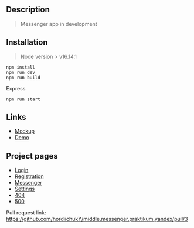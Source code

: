 ## Description

> Messenger app in development

## Installation

> Node version > v16.14.1

```
npm install
npm run dev
npm run build
```

Express

```
npm run start
```

## Links

- [Mockup](https://www.figma.com/file/HgnSbCdvzqUgQ6iM2po1DN/messenger)
- [Demo](https://cozy-basbousa-050a54.netlify.app/)

## Project pages

- [Login](https://cozy-basbousa-050a54.netlify.app/)
- [Registration](https://cozy-basbousa-050a54.netlify.app/sign-up)
- [Messenger](https://cozy-basbousa-050a54.netlify.app/messenger)
- [Settings](https://cozy-basbousa-050a54.netlify.app/settings)
- [404](https://cozy-basbousa-050a54.netlify.app/404)
- [500](https://cozy-basbousa-050a54.netlify.app/500)

Pull request link: https://github.com/hordiichukY/middle.messenger.praktikum.yandex/pull/3

